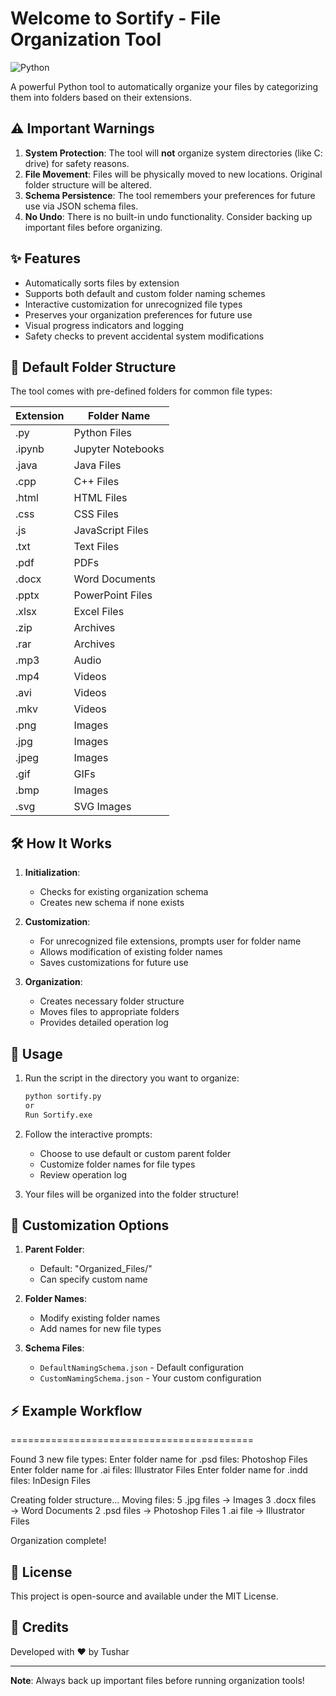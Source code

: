 

# Welcome to Sortify - File Organization Tool

![Python](https://img.shields.io/badge/Python-3776AB?style=for-the-badge&logo=python&logoColor=white)


A powerful Python tool to automatically organize your files by categorizing them into folders based on their extensions.

## ⚠️ Important Warnings

1. **System Protection**: The tool will **not** organize system directories (like C: drive) for safety reasons.
2. **File Movement**: Files will be physically moved to new locations. Original folder structure will be altered.
3. **Schema Persistence**: The tool remembers your preferences for future use via JSON schema files.
4. **No Undo**: There is no built-in undo functionality. Consider backing up important files before organizing.

## ✨ Features

- Automatically sorts files by extension
- Supports both default and custom folder naming schemes
- Interactive customization for unrecognized file types
- Preserves your organization preferences for future use
- Visual progress indicators and logging
- Safety checks to prevent accidental system modifications

## 📁 Default Folder Structure

The tool comes with pre-defined folders for common file types:

| Extension | Folder Name          |
|-----------|----------------------|
| .py       | Python Files         |
| .ipynb    | Jupyter Notebooks    |
| .java     | Java Files           |
| .cpp      | C++ Files            |
| .html     | HTML Files           |
| .css      | CSS Files            |
| .js       | JavaScript Files     |
| .txt      | Text Files           |
| .pdf      | PDFs                 |
| .docx     | Word Documents       |
| .pptx     | PowerPoint Files     |
| .xlsx     | Excel Files          |
| .zip      | Archives             |
| .rar      | Archives             |
| .mp3      | Audio                |
| .mp4      | Videos               |
| .avi      | Videos               |
| .mkv      | Videos               |
| .png      | Images               |
| .jpg      | Images               |
| .jpeg     | Images               |
| .gif      | GIFs                 |
| .bmp      | Images               |
| .svg      | SVG Images           |

## 🛠️ How It Works

1. **Initialization**:
   - Checks for existing organization schema
   - Creates new schema if none exists

2. **Customization**:
   - For unrecognized file extensions, prompts user for folder name
   - Allows modification of existing folder names
   - Saves customizations for future use

3. **Organization**:
   - Creates necessary folder structure
   - Moves files to appropriate folders
   - Provides detailed operation log

## 🚀 Usage

1. Run the script in the directory you want to organize:
   ```bash
   python sortify.py
   or
   Run Sortify.exe
   ```

2. Follow the interactive prompts:
   - Choose to use default or custom parent folder
   - Customize folder names for file types
   - Review operation log

3. Your files will be organized into the folder structure!

## 🔧 Customization Options

1. **Parent Folder**:
   - Default: "Organized_Files/"
   - Can specify custom name

2. **Folder Names**:
   - Modify existing folder names
   - Add names for new file types

3. **Schema Files**:
   - `DefaultNamingSchema.json` - Default configuration
   - `CustomNamingSchema.json` - Your custom configuration

## ⚡ Example Workflow



==========================================

Found 3 new file types:
Enter folder name for .psd files: Photoshop Files
Enter folder name for .ai files: Illustrator Files
Enter folder name for .indd files: InDesign Files

Creating folder structure...
Moving files:
  5 .jpg files → Images
  3 .docx files → Word Documents
  2 .psd files → Photoshop Files
  1 .ai file → Illustrator Files

Organization complete!


## 📜 License

This project is open-source and available under the MIT License.

## 🙏 Credits

Developed with ❤️ by Tushar

---

**Note**: Always back up important files before running organization tools!

